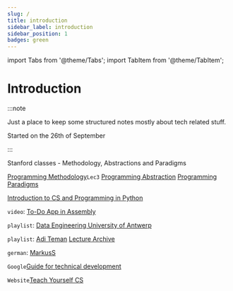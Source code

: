 ```yaml
---
slug: /
title: introduction
sidebar_label: introduction
sidebar_position: 1
badges: green
---
```


import Tabs from '@theme/Tabs';
import TabItem from '@theme/TabItem';

# Introduction

:::note

Just a place to keep some structured notes mostly about tech related stuff.

Started on the 26th of September

:::

<!-- <Tabs>
	<TabItem value="Databases" lable="Databases">
		[Vorlesung Datenbanken](https://www.youtube.com/playlist?list=PLl5bHUbZDk9X4LOp-oJCD0KUlx1S33mlr)

		[CMU Intro to DBMS](https://www.youtube.com/playlist?list=PLSE8ODhjZXjaKScG3l0nuOiDTTqpfnWFf)
	</TabItem>
	<TabItem value="Low Level" lable="Low Level">
		/os/kernel/
	</TabItem>
	<TabItem value="art" lable="art">
		Test3
	</TabItem>
</Tabs> -->

Stanford classes - Methodology, Abstractions and Paradigms


[Programming Methodology](https://www.youtube.com/playlist?list=PL84A56BC7F4A1F852)`Lec3`
[Programming Abstraction](https://www.youtube.com/playlist?list=PLFE6E58F856038C69)
[Programming Paradigms](https://www.youtube.com/playlist?list=PL9D558D49CA734A02)

[Introduction to CS and Programming in Python](https://www.youtube.com/playlist?list=PLUl4u3cNGP63WbdFxL8giv4yhgdMGaZNA)

`video`: [To-Do App in Assembly](https://www.youtube.com/watch?v=WnBXLmKk_qw)

`playlist`: [Data Engineering University of Antwerp](https://www.youtube.com/playlist?list=PLbiJKrXiiH5srEUZcXoicNhMaqKgKHlTJ)

`playlist`: [Adi Teman](https://www.youtube.com/@AdiTeman/playlists)
[Lecture Archive](https://www.youtube.com/@LectureArchive)

`german`: [MarkusS](https://www.youtube.com/@hackandcode9869/featured)

`Google`[Guide for technical development](https://techdevguide.withgoogle.com/)

`Website`[Teach Yourself CS](https://teachyourselfcs.com/)
